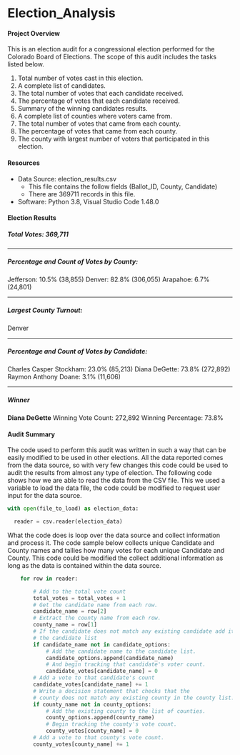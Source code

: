 # Election_Analysis

#### Project Overview

This is an election audit for a congressional election performed for the Colorado Board of Elections.  The scope of this audit includes the tasks listed below.

1. Total number of votes cast in this election.
2. A complete list of candidates.
3. The total number of votes that each candidate received.
4. The percentage of votes that each candidate received.
5. Summary of the winning candidates results.
6. A  complete list of counties where voters came from.
7. The total number of votes that came from each county.
8. The percentage of votes that came from each county.
9. The county with largest number of voters that participated in this election.

#### Resources

* Data Source: election_results.csv
  * This file contains the follow fields (Ballot_ID, County, Candidate)
  * There are 369711 records in this file.
* Software: Python 3.8, Visual Studio Code 1.48.0

#### Election Results

##### Total Votes: 369,711

-------------------------

##### Percentage and Count of Votes by County:
Jefferson: 10.5% (38,855)
Denver: 82.8% (306,055)
Arapahoe: 6.7% (24,801)

-------------------------

##### Largest County Turnout:

Denver

-------------------------

##### Percentage and Count of Votes by Candidate:

Charles Casper Stockham: 23.0% (85,213)
Diana DeGette: 73.8% (272,892)
Raymon Anthony Doane: 3.1% (11,606)

-------------------------

##### Winner

**Diana DeGette**
Winning Vote Count: 272,892
Winning Percentage: 73.8%

#### Audit Summary

The code used to perform this audit was written in such a way that can be easily modified to be used in other elections.  All the data reported comes from the data source, so with very few changes this code could be used to audit the results from almost any type of election.  The following code shows how we are able to read the data from the CSV file.   This we used a variable to load the data file, the code could be modified to request user input for the data source.

```python
with open(file_to_load) as election_data:

  reader = csv.reader(election_data)
```

 What the code does is loop over the data source and collect information and process it.  The code sample below collects unique Candidate and County names and tallies how many votes for each unique Candidate and County.  This code could be modified the collect additional information as long as the data is contained within the data source.

```python
    for row in reader:

        # Add to the total vote count
        total_votes = total_votes + 1
        # Get the candidate name from each row.
        candidate_name = row[2]
        # Extract the county name from each row.
        county_name = row[1]
        # If the candidate does not match any existing candidate add it to
        # the candidate list
        if candidate_name not in candidate_options:
            # Add the candidate name to the candidate list.
            candidate_options.append(candidate_name)
            # And begin tracking that candidate's voter count.
            candidate_votes[candidate_name] = 0
        # Add a vote to that candidate's count
        candidate_votes[candidate_name] += 1
        # Write a decision statement that checks that the
        # county does not match any existing county in the county list.
        if county_name not in county_options:
            # Add the existing county to the list of counties.
            county_options.append(county_name)
            # Begin tracking the county's vote count.
            county_votes[county_name] = 0
        # Add a vote to that county's vote count.
        county_votes[county_name] += 1
```

